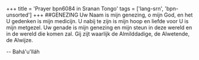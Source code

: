 +++
title = 'Prayer bpn6084 in Sranan Tongo'
tags = ['lang-srn', 'bpn-unsorted']
+++
##GENEZING 
Uw Naam is mijn genezing, o mijn God, en het U gedenken is mijn medicijn. U nabij te zijn is mijn hoop en liefde voor U is mijn metgezel. 
Uw genade is mijn genezing en mijn steun in deze wereld en in de wereld die komen zal. Gij zijt waarlijk de Almilddadige, de Alwetende, de Alwijze.

-- Bahá'u'lláh
